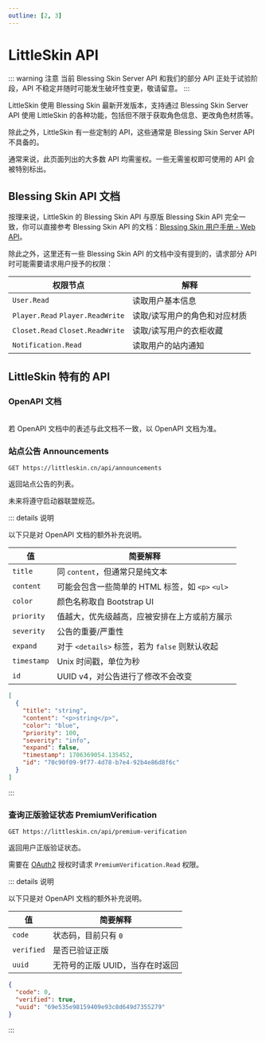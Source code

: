 ```yaml
---
outline: [2, 3]
---
```


# LittleSkin API

<!--@include: ./for-experts.template.md-->

::: warning 注意
当前 Blessing Skin Server API 和我们的部分 API 正处于试验阶段，API 不稳定并随时可能发生破坏性变更，敬请留意。
:::

LittleSkin 使用 Blessing Skin 最新开发版本，支持通过 Blessing Skin Server API 使用 LittleSkin 的各种功能，包括但不限于获取角色信息、更改角色材质等。

除此之外，LittleSkin 有一些定制的 API，这些通常是 Blessing Skin Server API 不具备的。

通常来说，此页面列出的大多数 API 均需鉴权。一些无需鉴权即可使用的 API 会被特别标出。

## Blessing Skin API 文档

按理来说，LittleSkin 的 Blessing Skin API 与原版 Blessing Skin API 完全一致，你可以直接参考 Blessing Skin API 的文档：[Blessing Skin 用户手册 - Web API](https://blessing.netlify.app/api/)。

除此之外，这里还有一些 Blessing Skin API 的文档中没有提到的，请求部分 API 时可能需要请求用户授予的权限：

| 权限节点                         | 解释                          |
| -------------------------------- | ----------------------------- |
| `User.Read`                      | 读取用户基本信息              |
| `Player.Read` `Player.ReadWrite` | 读取/读写用户的角色和对应材质 |
| `Closet.Read` `Closet.ReadWrite` | 读取/读写用户的衣柜收藏       |
| `Notification.Read`              | 读取用户的站内通知            |

## LittleSkin 特有的 API

### OpenAPI 文档

<br/>
<NCard title="🏂 使用 SwaggerUI 查看" link="https://petstore.swagger.io/?url=https://manual.littlesk.in/littleskin-api.openapi3_1.yaml">
若 OpenAPI 文档中的表述与此文档不一致，以 OpenAPI 文档为准。
</NCard>

### 站点公告 Announcements <Badge type="info" text="🔓 无需鉴权" />

```http
GET https://littleskin.cn/api/announcements
```

返回站点公告的列表。

未来将遵守启动器联盟规范。<Badge type="info" text="不成熟的" />

::: details 说明

以下只是对 OpenAPI 文档的额外补充说明。

| 值          | 简要解释                                        |
| ----------- | ----------------------------------------------- |
| `title`     | 同 `content`，但通常只是纯文本                  |
| `content`   | 可能会包含一些简单的 HTML 标签，如 `<p>` `<ul>` |
| `color`     | 颜色名称取自 Bootstrap UI                       |
| `priority`  | 值越大，优先级越高，应被安排在上方或前方展示    |
| `severity`  | 公告的重要/严重性                               |
| `expand`    | 对于 `<details>` 标签，若为 `false` 则默认收起  |
| `timestamp` | Unix 时间戳，单位为秒                           |
| `id`        | UUID v4，对公告进行了修改不会改变               |

```json
[
  {
    "title": "string",
    "content": "<p>string</p>",
    "color": "blue",
    "priority": 100,
    "severity": "info",
    "expand": false,
    "timestamp": 1706369054.135452,
    "id": "70c90f09-9f77-4d78-b7e4-92b4e86d8f6c"
  }
]
```

:::

### 查询正版验证状态 PremiumVerification <Badge type="tip" text="🔒 需要鉴权" />

```http
GET https://littleskin.cn/api/premium-verification
```

返回用户正版验证状态。

需要在 [OAuth2](./oauth2.md) 授权时请求 `PremiumVerification.Read` 权限。

::: details 说明

以下只是对 OpenAPI 文档的额外补充说明。

| 值         | 简要解释                        |
| ---------- | ------------------------------- |
| `code`     | 状态码，目前只有 `0`            |
| `verified` | 是否已验证正版                  |
| `uuid`     | 无符号的正版 UUID，当存在时返回 |

```json
{
  "code": 0,
  "verified": true,
  "uuid": "69e535e98159409e93c8d649d7355279"
}
```

:::
